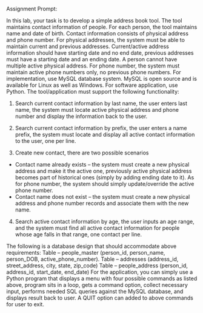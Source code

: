Assignment Prompt: 

In this lab, your task is to develop a simple address book tool. The tool maintains contact information of people. For each person, the tool maintains name and date of birth. Contact information consists of physical address and phone number. For physical addresses, the system must be able to maintain current and previous addresses. Current/active address information should have starting date and no end date, previous addresses must have a starting date and an ending date. A person cannot have multiple active physical address. For phone number, the system must maintain active phone numbers only, no previous phone numbers. For implementation, use MySQL database system. MySQL is open source and is available for Linux as well as Windows. For software application, use Python. The tool/application must support the following functionality:

1. Search current contact information by last name, the user enters last name, the system must locate active physical address and phone number and display the information back to the user.

2. Search current contact information by prefix, the user enters a name prefix, the system must locate and display all active contact information to the user, one per line.

3. Create new contact, there are two possible scenarios
- Contact name already exists – the system must create a new physical address and make it the active one, previously active physical address becomes part of historical ones (simply by adding ending date to it). As for phone number, the system should simply update/override the active phone number.
- Contact name does not exist – the system must create a new physical address and phone number records and associate them with the new name.

4. Search active contact information by age, the user inputs an age range, and the system must find all active contact information for people whose age falls in that range, one contact per line.
 
The following is a database design that should accommodate above requirements:
Table – people_master (person_id, person_name, person_DOB, active_phone_number).
Table – addresses (address_id, street_address, city, state, zip_code)
Table – people_address (person_id, address_id, start_date, end_date)
For the application, you can simply use a Python program that displays a menu with four possible commands as listed above, program sits in a loop, gets a command option, collect necessary input, performs needed SQL queries against the MySQL database, and displays result back to user. A QUIT option can added to above commands for user to exit.

